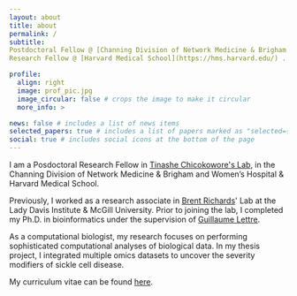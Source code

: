 ```yaml
---
layout: about
title: about
permalink: /
subtitle:
Postdoctoral Fellow @ [Channing Division of Network Medicine & Brigham and Women’s Hospital](https://cdnm.bwh.harvard.edu/)
Research Fellow @ [Harvard Medical School](https://hms.harvard.edu/) .  yann.ilboudo [at] proton [dot] me.

profile:
  align: right
  image: prof_pic.jpg
  image_circular: false # crops the image to make it circular
  more_info: >

news: false # includes a list of news items
selected_papers: true # includes a list of papers marked as "selected={true}"
social: true # includes social icons at the bottom of the page
---
```

I am a Posdoctoral Research Fellow in [Tinashe Chicokowore's Lab](https://www.tinashechikowore.com/), in the Channing Division of Network Medicine & Brigham and Women’s Hospital & Harvard Medical School.

Previously, I worked as a research associate in [Brent Richards](https://www.mcgill.ca/genepi/)' Lab at the Lady Davis Institute & McGill University. Prior to joining the lab, I completed my Ph.D. in bioinformatics under the supervision of [Guillaume Lettre](http://www.mhi-humangenetics.org/fr/membres/). 

As a computational biologist, my research focuses on performing sophisticated computational analyses of biological data. In my thesis project, I integrated multiple omics datasets to uncover the severity modifiers of sickle cell disease. 

My curriculum vitae can be found [here](assets/pdf/Yann_Ilboudo_CV_Mar2025.pdf).

